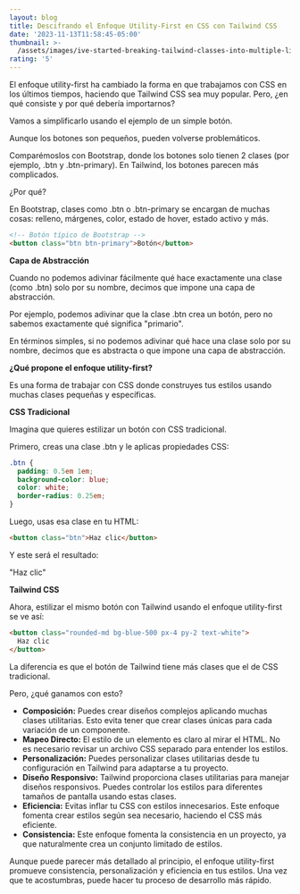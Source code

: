 ```yaml
---
layout: blog
title: Descifrando el Enfoque Utility-First en CSS con Tailwind CSS
date: '2023-11-13T11:58:45-05:00'
thumbnail: >-
  /assets/images/ive-started-breaking-tailwind-classes-into-multiple-lines-v0-2gvo1zwi4ix91.webp
rating: '5'
---
```

El enfoque utility-first ha cambiado la forma en que trabajamos con CSS en los últimos tiempos, haciendo que Tailwind CSS sea muy popular. Pero, ¿en qué consiste y por qué debería importarnos?

Vamos a simplificarlo usando el ejemplo de un simple botón.

Aunque los botones son pequeños, pueden volverse problemáticos.

Comparémoslos con Bootstrap, donde los botones solo tienen 2 clases (por ejemplo, .btn y .btn-primary). En Tailwind, los botones parecen más complicados.

¿Por qué?

En Bootstrap, clases como .btn o .btn-primary se encargan de muchas cosas: relleno, márgenes, color, estado de hover, estado activo y más.

```html
<!-- Botón típico de Bootstrap -->
<button class="btn btn-primary">Botón</button>
```

**Capa de Abstracción**

Cuando no podemos adivinar fácilmente qué hace exactamente una clase (como .btn) solo por su nombre, decimos que impone una capa de abstracción.

Por ejemplo, podemos adivinar que la clase .btn crea un botón, pero no sabemos exactamente qué significa "primario".

En términos simples, si no podemos adivinar qué hace una clase solo por su nombre, decimos que es abstracta o que impone una capa de abstracción.

**¿Qué propone el enfoque utility-first?**

Es una forma de trabajar con CSS donde construyes tus estilos usando muchas clases pequeñas y específicas.

**CSS Tradicional**

Imagina que quieres estilizar un botón con CSS tradicional.

Primero, creas una clase .btn y le aplicas propiedades CSS:

```css
.btn { 
  padding: 0.5em 1em; 
  background-color: blue; 
  color: white;
  border-radius: 0.25em; 
}
```

Luego, usas esa clase en tu HTML:

```html
<button class="btn">Haz clic</button>
```

Y este será el resultado:

"Haz clic"

**Tailwind CSS**

Ahora, estilizar el mismo botón con Tailwind usando el enfoque utility-first se ve así:

```html
<button class="rounded-md bg-blue-500 px-4 py-2 text-white">
  Haz clic
</button>
```

La diferencia es que el botón de Tailwind tiene más clases que el de CSS tradicional.

Pero, ¿qué ganamos con esto?

* **Composición:** Puedes crear diseños complejos aplicando muchas clases utilitarias. Esto evita tener que crear clases únicas para cada variación de un componente.
* **Mapeo Directo:** El estilo de un elemento es claro al mirar el HTML. No es necesario revisar un archivo CSS separado para entender los estilos.
* **Personalización:** Puedes personalizar clases utilitarias desde tu configuración en Tailwind para adaptarse a tu proyecto.
* **Diseño Responsivo:** Tailwind proporciona clases utilitarias para manejar diseños responsivos. Puedes controlar los estilos para diferentes tamaños de pantalla usando estas clases.
* **Eficiencia:** Evitas inflar tu CSS con estilos innecesarios. Este enfoque fomenta crear estilos según sea necesario, haciendo el CSS más eficiente.
* **Consistencia:** Este enfoque fomenta la consistencia en un proyecto, ya que naturalmente crea un conjunto limitado de estilos.

Aunque puede parecer más detallado al principio, el enfoque utility-first promueve consistencia, personalización y eficiencia en tus estilos. Una vez que te acostumbras, puede hacer tu proceso de desarrollo más rápido.
